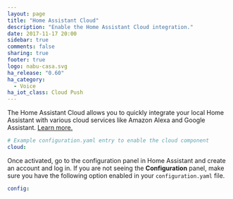 ```yaml
---
layout: page
title: "Home Assistant Cloud"
description: "Enable the Home Assistant Cloud integration."
date: 2017-11-17 20:00
sidebar: true
comments: false
sharing: true
footer: true
logo: nabu-casa.svg
ha_release: "0.60"
ha_category:
  - Voice
ha_iot_class: Cloud Push
---
```


The Home Assistant Cloud allows you to quickly integrate your local Home Assistant with various cloud services like Amazon Alexa and Google Assistant. [Learn more.](/cloud)

```yaml
# Example configuration.yaml entry to enable the cloud component
cloud:
```

Once activated, go to the configuration panel in Home Assistant and create an account and log in. If you are not seeing the **Configuration** panel, make sure you have the following option enabled in your `configuration.yaml` file.

```yaml
config:
```
